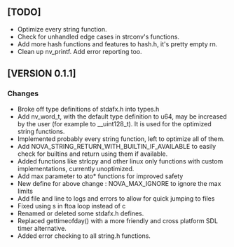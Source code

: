 ## \[TODO\]
*   Optimize every string function.
*   Check for unhandled edge cases in strconv's functions.
*   Add more hash functions and features to hash.h, it's pretty empty rn.
*   Clean up nv_printf. Add error reporting too.

## \[VERSION 0.1.1\]
### Changes
*   Broke off type definitions of stdafx.h into types.h
*   Add nv_word_t, with the default type definition to u64, may be increased by the user (for example to __uint128_t). It is used for the optimized string functions.
*   Implemented probably every string function, left to optimize all of them.
*   Add NOVA_STRING_RETURN_WITH_BUILTIN_IF_AVAILABLE to easily check for builtins and return using them if available.
*   Added functions like strlcpy and other linux only functions with custom implementations, currently unoptimized.
*   Add max parameter to ato* functions for improved safety
*   New define for above change : NOVA_MAX_IGNORE to ignore the max limits
*   Add file and line to logs and errors to allow for quick jumping to files
*   Fixed using s in ftoa loop instead of c
*   Renamed or deleted some stdafx.h defines.
*   Replaced gettimeofday() with a more friendly and cross platform SDL timer alternative.
*   Added error checking to all string.h functions.